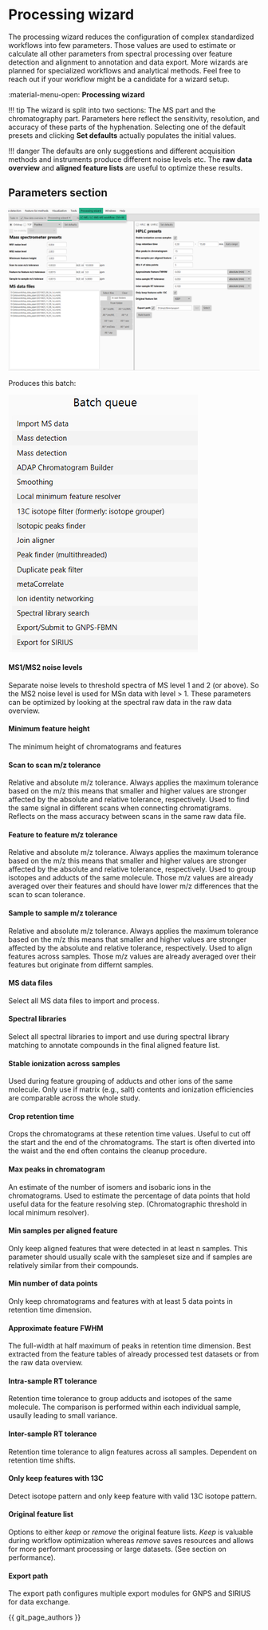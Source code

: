 # Processing wizard

The processing wizard reduces the configuration of complex standardized workflows into few parameters. Those values are used to estimate or calculate all other parameters from spectral processing over feature detection and alignment to annotation and data export. More wizards are planned for specialized workflows and analytical methods. Feel free to reach out if your workflow might be a candidate for a wizard setup.

:material-menu-open: **Processing wizard** 

!!! tip
    The wizard is split into two sections: The MS part and the chromatography part. Parameters here reflect the sensitivity, resolution, and accuracy of these parts of the hyphenation. Selecting one of the default presets and clicking **Set defaults** actually populates the initial values. 

!!! danger
    The defaults are only suggestions and different acquisition methods and instruments produce different noise levels etc. The **raw data overview** and **aligned feature lists** are useful to optimize these results.


## Parameters section

![Processing wizard](img/wizard.png)

Produces this batch:

![Processing wizard](img/wizard_batch.png)


#### MS1/MS2 noise levels
Separate noise levels to threshold spectra of MS level 1 and 2 (or above). So the MS2 noise level is used for MSn data with level > 1. These parameters can be optimized by looking at the spectral raw data in the raw data overview.

#### Minimum feature height
The minimum height of chromatograms and features

#### Scan to scan m/z tolerance
Relative and absolute m/z tolerance. Always applies the maximum tolerance based on the m/z this means that smaller and higher values are stronger affected by the absolute and relative tolerance, respectively. 
Used to find the same signal in different scans when connecting chromatigrams. Reflects on the mass accuracy between scans in the same raw data file.

#### Feature to feature m/z tolerance
Relative and absolute m/z tolerance. Always applies the maximum tolerance based on the m/z this means that smaller and higher values are stronger affected by the absolute and relative tolerance, respectively. 
Used to group isotopes and adducts of the same molecule. Those m/z values are already averaged over their features and should have lower m/z differences that the scan to scan tolerance.

#### Sample to sample m/z tolerance
Relative and absolute m/z tolerance. Always applies the maximum tolerance based on the m/z this means that smaller and higher values are stronger affected by the absolute and relative tolerance, respectively. 
Used to align features across samples. Those m/z values are already averaged over their features but originate from differnt samples.

#### MS data files
Select all MS data files to import and process.

#### Spectral libraries
Select all spectral libraries to import and use during spectral library matching to annotate compounds in the final aligned feature list. 

#### Stable ionization across samples
Used during feature grouping of adducts and other ions of the same molecule. Only use if matrix (e.g., salt) contents and ionization efficiencies are comparable across the whole study.

#### Crop retention time
Crops the chromatograms at these retention time values. Useful to cut off the start and the end of the chromatograms. The start is often diverted into the waist and the end often contains the cleanup procedure.

#### Max peaks in chromatogram
An estimate of the number of isomers and isobaric ions in the chromatograms. Used to estimate the percentage of data points that hold useful data for the feature resolving step. (Chromatographic threshold in local minimum resolver).

#### Min samples per aligned feature
Only keep aligned features that were detected in at least n samples. This parameter should usually scale with the sampleset size and if samples are relatively similar from their compounds.

#### Min number of data points
Only keep chromatograms and features with at least 5 data points in retention time dimension.  

#### Approximate feature FWHM
The full-width at half maximum of peaks in retention time dimension. Best extracted from the feature tables of already processed test datasets or from the raw data overview.

#### Intra-sample RT tolerance
Retention time tolerance to group adducts and isotopes of the same molecule. The comparison is performed within each individual sample, usaully leading to small variance.

#### Inter-sample RT tolerance
Retention time tolerance to align features across all samples. Dependent on retention time shifts.

#### Only keep features with 13C 
Detect isotope pattern and only keep feature with valid 13C isotope pattern. 

#### Original feature list
Options to either _keep_ or _remove_ the original feature lists. _Keep_ is valuable during workflow optimization whereas _remove_ saves resources and allows for more performant processing or large datasets. (See section on performance).

#### Export path
The export path configures multiple export modules for GNPS and SIRIUS for data exchange. 



{{ git_page_authors }}